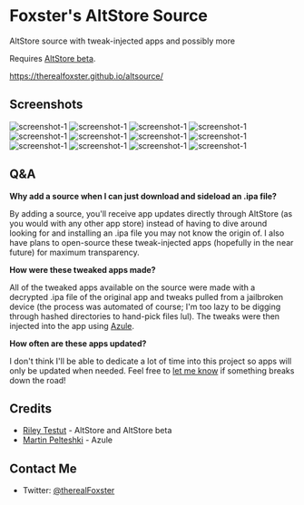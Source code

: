 # Foxster's AltStore Source
AltStore source with tweak-injected apps and possibly more

Requires [AltStore beta](https://faq.altstore.io/patreon/beta-features/).

https://therealfoxster.github.io/altsource/

## Screenshots
![screenshot-1](img/screenshots/AltSource/light/IMG_1998.PNG#gh-light-mode-only)
![screenshot-1](img/screenshots/AltSource/light/IMG_2001.PNG#gh-light-mode-only)
![screenshot-1](img/screenshots/AltSource/light/IMG_2003.PNG#gh-light-mode-only)
![screenshot-1](img/screenshots/AltSource/light/IMG_2005.PNG#gh-light-mode-only)
![screenshot-1](img/screenshots/AltSource/light/IMG_2007.PNG#gh-light-mode-only)
![screenshot-1](img/screenshots/AltSource/light/IMG_2009.PNG#gh-light-mode-only)
![screenshot-1](img/screenshots/AltSource/dark/IMG_1999.PNG#gh-dark-mode-only)
![screenshot-1](img/screenshots/AltSource/dark/IMG_2002.PNG#gh-dark-mode-only)
![screenshot-1](img/screenshots/AltSource/dark/IMG_2004.PNG#gh-dark-mode-only)
![screenshot-1](img/screenshots/AltSource/dark/IMG_2006.PNG#gh-dark-mode-only)
![screenshot-1](img/screenshots/AltSource/dark/IMG_2008.PNG#gh-dark-mode-only)
![screenshot-1](img/screenshots/AltSource/dark/IMG_2010.PNG#gh-dark-mode-only)

## Q&A

**Why add a source when I can just download and sideload an .ipa file?**

By adding a source, you'll receive app updates directly through AltStore (as you would with any other app store) instead of having to dive around looking for and installing an .ipa file you may not know the origin of. I also have plans to open-source these tweak-injected apps (hopefully in the near future) for maximum transparency.

**How were these tweaked apps made?**

All of the tweaked apps available on the source were made with a decrypted .ipa file of the original app and tweaks pulled from a jailbroken device (the process was automated of course; I'm too lazy to be digging through hashed directories to hand-pick files lul). The tweaks were then injected into the app using [Azule](https://github.com/Al4ise/Azule).

**How often are these apps updated?**

I don't think I'll be able to dedicate a lot of time into this project so apps will only be updated when needed. Feel free to [let me know](#contact-me) if something breaks down the road!

## Credits
* [Riley Testut](https://github.com/rileytestut) - AltStore and AltStore beta
* [Martin Pelteshki](https://github.com/Al4ise) - Azule

## Contact Me
* Twitter: [@therealFoxster](https://twitter.com/therealFoxster)
